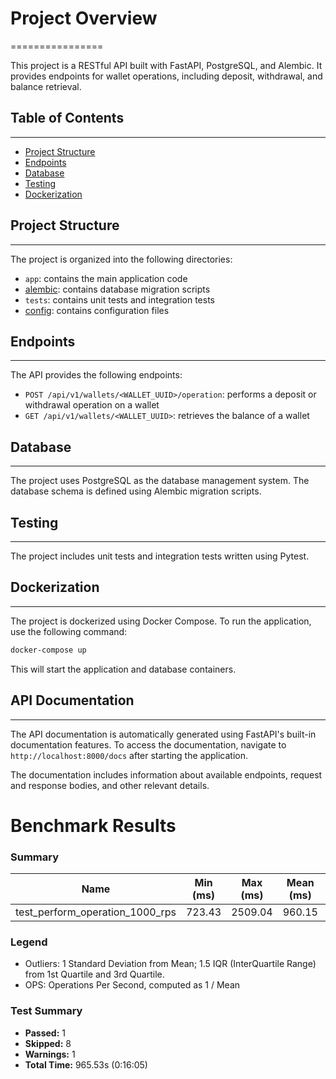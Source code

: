 # Project Overview
================

This project is a RESTful API built with FastAPI, PostgreSQL, and Alembic. It provides endpoints for wallet operations, including deposit, withdrawal, and balance retrieval.

## Table of Contents
---------------

* [Project Structure](#project-structure)
* [Endpoints](#endpoints)
* [Database](#database)
* [Testing](#testing)
* [Dockerization](#dockerization)

## Project Structure
-----------------

The project is organized into the following directories:

* `app`: contains the main application code
* [alembic](cci:4:///home/myakot/PycharmProjects/test_DjangoRest/requirements.txt:0:0-36:0): contains database migration scripts
* `tests`: contains unit tests and integration tests
* [config](cci:4:///home/myakot/PycharmProjects/test_DjangoRest/alembic/env.py:0:0-37:0): contains configuration files

## Endpoints
------------

The API provides the following endpoints:

* `POST /api/v1/wallets/<WALLET_UUID>/operation`: performs a deposit or withdrawal operation on a wallet
* `GET /api/v1/wallets/<WALLET_UUID>`: retrieves the balance of a wallet

## Database
------------

The project uses PostgreSQL as the database management system. The database schema is defined using Alembic migration scripts.

## Testing
------------

The project includes unit tests and integration tests written using Pytest.

## Dockerization
--------------

The project is dockerized using Docker Compose. To run the application, use the following command:

```bash
docker-compose up
```
This will start the application and database containers.

## API Documentation
------------

The API documentation is automatically generated using FastAPI's built-in documentation features. To access the documentation, navigate to `http://localhost:8000/docs` after starting the application.

The documentation includes information about available endpoints, request and response bodies, and other relevant details.


# Benchmark Results
### Summary

| Name | Min (ms) | Max (ms) | Mean (ms) | StdDev (ms) | Median (ms) | IQR (ms) | Outliers | OPS | Rounds | Iterations |
| --- | --- | --- | --- | --- | --- | --- | --- | --- | --- | --- |
| test_perform_operation_1000_rps | 723.43 | 2509.04 | 960.15 | 162.92 | 935.80 | 231.46 | 322;9 | 1.04 | 1000 | 1 |

### Legend

* Outliers: 1 Standard Deviation from Mean; 1.5 IQR (InterQuartile Range) from 1st Quartile and 3rd Quartile.
* OPS: Operations Per Second, computed as 1 / Mean

### Test Summary

* **Passed:** 1
* **Skipped:** 8
* **Warnings:** 1
* **Total Time:** 965.53s (0:16:05)